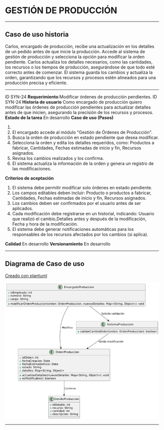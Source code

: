 # GESTIÓN DE PRODUCCIÓN

------

## Caso de uso historia 
Carlos, encargado de producción, recibe una actualización en los detalles de un pedido antes de que inicie la producción. Accede al sistema de gestión de producción y selecciona la opción para modificar la orden pendiente. Carlos actualiza los detalles necesarios, como las cantidades, los recursos o los tiempos de producción, asegurándose de que todo esté correcto antes de comenzar. El sistema guarda los cambios y actualiza la orden, garantizando que los recursos y procesos estén alineados para una producción precisa y eficiente.

---

  <tr class="idtext principal">
    <td>ID SYN-24</td>
  </tr>
  <tr class="single text">
    <td><strong>Requerimiento</strong>:Modificar órdenes de producción pendientes. ID SYN-24</td>
  </tr>
  <tr class="single gray">
    <td><strong>Historia de usuario</strong></td>
  </tr>
  <tr class="single text">
    <td>Como encargado de producción quiero modificar las órdenes de producción pendientes para actualizar detalles antes de que inicien, asegurando la precisión de los recursos y procesos.
</td>
  </tr>
  <tr class="duo">
    <th class="gray"><strong>Estado de la tarea</strong></th>
    <th>En desarrollo</th>
  </tr>
  <tr class="single gray">
    <td><strong>Caso de uso (Pasos)</strong></td>
  </tr>
  <tr class="single text">
    <td>
        <ol>
            <li>
             <li>El encargado accede al módulo "Gestión de Órdenes de Producción".</li>
              <li>Busca la orden de producción en estado pendiente que desea modificar.</li>
              <li>Selecciona la orden y edita los detalles requeridos, como: Productos a fabricar, Cantidades, Fechas estimadas de inicio y fin, Recursos asignados.</li>
              <li>Revisa los cambios realizados y los confirma.</li>
              <li>El sistema actualiza la información de la orden y genera un registro de las modificaciones.</li>
        </ol>
    </td>
  </tr>
  <tr class="single gray">
    <td><strong>Criterios de aceptación</strong></td>
  </tr>
  <tr class="single text">
    <td>
        <ol>
              <li>El sistema debe permitir modificar solo órdenes en estado pendiente.</li>
              <li>Los campos editables deben incluir: Producto o productos a fabricar, Cantidades, Fechas estimadas de inicio y fin, Recursos asignados.</li>
              <li>Los cambios deben ser confirmados por el usuario antes de ser aplicados.</li>
              <li>Cada modificación debe registrarse en un historial, indicando: Usuario que realizó el cambio,Detalles antes y después de la modificación, Fecha y hora de la modificación.</li>
              <li>El sistema debe generar notificaciones automáticas para los responsables de los recursos afectados por los cambios (si aplica).</li>
            </ol>
 <tr class="duo">
    <th class="gray"><strong>Calidad</strong></th>
    <th>En desarrollo</th>
  </tr>
  <tr class="duo">
    <th class="gray"><strong>Versionamiento</strong></th>
    <th>En desarrollo</th>
  </tr>
</table>


---
## Diagrama de Caso de uso
[Creado con plantuml](https://plantuml.com/es/)

![Image title](./assets/images/syn-26.png)

---